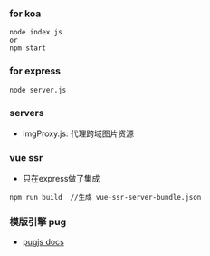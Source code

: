 ### for koa
```
node index.js
or
npm start
```

### for express
```
node server.js
```

### servers
- imgProxy.js: 代理跨域图片资源

### vue ssr
- 只在express做了集成
```
npm run build  //生成 vue-ssr-server-bundle.json
```

### 模版引擎 pug
- [pugjs docs](https://pugjs.org/language/inheritance.html)
